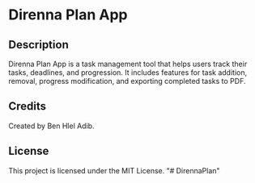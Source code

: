 # Direnna Plan App
## Description
Direnna Plan App is a task management tool that helps users track their tasks, deadlines, and progression. It includes features for task addition, removal, progress modification, and exporting completed tasks to PDF.
## Credits
Created by Ben Hlel Adib.

## License
This project is licensed under the MIT License.
"# DirennaPlan" 
